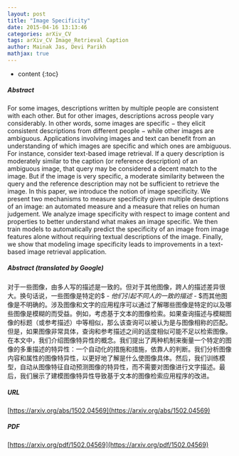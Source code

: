 ```yaml
---
layout: post
title: "Image Specificity"
date: 2015-04-16 13:13:46
categories: arXiv_CV
tags: arXiv_CV Image_Retrieval Caption
author: Mainak Jas, Devi Parikh
mathjax: true
---
```


* content
{:toc}

##### Abstract
For some images, descriptions written by multiple people are consistent with each other. But for other images, descriptions across people vary considerably. In other words, some images are specific $-$ they elicit consistent descriptions from different people $-$ while other images are ambiguous. Applications involving images and text can benefit from an understanding of which images are specific and which ones are ambiguous. For instance, consider text-based image retrieval. If a query description is moderately similar to the caption (or reference description) of an ambiguous image, that query may be considered a decent match to the image. But if the image is very specific, a moderate similarity between the query and the reference description may not be sufficient to retrieve the image. In this paper, we introduce the notion of image specificity. We present two mechanisms to measure specificity given multiple descriptions of an image: an automated measure and a measure that relies on human judgement. We analyze image specificity with respect to image content and properties to better understand what makes an image specific. We then train models to automatically predict the specificity of an image from image features alone without requiring textual descriptions of the image. Finally, we show that modeling image specificity leads to improvements in a text-based image retrieval application.

##### Abstract (translated by Google)
对于一些图像，由多人写的描述是一致的。但对于其他图像，跨人的描述差异很大。换句话说，一些图像是特定的$  -  $他们引起不同人的一致的描述$  -  $而其他图像是不明确的。涉及图像和文字的应用程序可以通过了解哪些图像是特定的以及哪些图像是模糊的而受益。例如，考虑基于文本的图像检索。如果查询描述与模糊图像的标题（或参考描述）中等相似，那么该查询可以被认为是与图像相称的匹配。但是，如果图像非常具体，查询和参考描述之间的适度相似可能不足以检索图像。在本文中，我们介绍图像特异性的概念。我们提出了两种机制来衡量一个特定的图像的多重描述的特异性：一个自动化的措施和措施，依靠人的判断。我们分析图像内容和属性的图像特异性，以更好地了解是什么使图像具体。然后，我们训练模型，自动从图像特征自动预测图像的特异性，而不需要对图像进行文字描述。最后，我们展示了建模图像特异性导致基于文本的图像检索应用程序的改进。

##### URL
[https://arxiv.org/abs/1502.04569](https://arxiv.org/abs/1502.04569)

##### PDF
[https://arxiv.org/pdf/1502.04569](https://arxiv.org/pdf/1502.04569)

